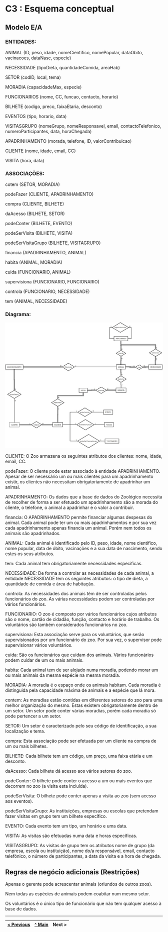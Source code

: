 # C3 : Esquema conceptual

## Modelo E/A
### ENTIDADES:

ANIMAL (ID, peso, idade, nomeCientifico, nomePopular, dataObito, vacinacoes, dataNasc, especie)

NECESSIDADE (tipoDieta, quantidadeComida, areaHab)

SETOR (codID, local, tema)

MORADIA (capacidadeMax, especie)

FUNCIONARIOS (nome, CC, funcao, contacto, horario)

BILHETE (codigo, preco, faixaEtaria, desconto)

EVENTOS (tipo, horario, data)

VISITASGRUPO (nomeGrupo, nomeResponsavel, email, contactoTelefonico, numeroParticipantes, data, horaChegada)

APADRINHAMENTO (morada, telefone, ID, valorContribuicao)

CLIENTE (nome, idade, email, CC)

VISITA (hora, data)

### ASSOCIAÇÕES:

cotem (SETOR, MORADIA)

podeFazer (CLIENTE, APADRINHAMENTO)

compra (CLIENTE, BILHETE)

daAcesso (BILHETE, SETOR)

podeConter (BILHETE, EVENTO)

podeSerVisita (BILHETE, VISITA)

podeSerVisitaGrupo (BILHETE, VISITAGRUPO)

financia (APADRINHAMENTO, ANIMAL)

habita (ANIMAL, MORADIA)

cuida (FUNCIONARIO, ANIMAL)

supervisiona (FUNCIONARIO, FUNCIONARIO)

controla (FUNCIONARIO, NECESSIDADE)

tem (ANIMAL, NECESSIDADE)


### Diagrama: 
![An alternative description](diagramaZoo.jpeg)  


CLIENTE: O Zoo armazena os seguintes atributos dos clientes: nome, idade, email, CC. 

podeFazer: O cliente pode estar associado à entidade APADRINHAMENTO. Apesar de ser necessário um ou mais clientes para um apadrinhamento existir, os clientes não necessitam obrigatoriamente de apadrinhar um animal.

APADRINHAMENTO: Os dados que a base de dados do Zoológico necessita de recolher de forma a ser efetuado um apadrinhamento são a morada do cliente, o telefone, o animal a apadrinhar e o valor a contribuir.

financia: O APADRINHAMENTO permite financiar algumas despesas do animal. Cada animal pode ter um ou mais apadrinhamentos e por sua vez cada apadrinhamento apenas financia um animal. Porém nem todos os animais são apadrinhados. 

ANIMAL: Cada animal é identificado pelo ID, peso, idade, nome científico, nome popular, data de óbito, vacinações e a sua data de nascimento, sendo estes os seus atributos.

tem: Cada animal tem obrigatoriamente necessidades especificas.

NECESSIDADE: De forma a controlar as necessidades de cada animal, a entidade NECESSIDADE tem os seguintes atributos: o tipo de dieta, a quantidade de comida e área de habitação.

controla: As necessidades dos animais têm de ser controladas pelos funcionários do zoo. As várias necessidades podem ser controladas por vários funcionários. 

FUNCIONARIO: O zoo é composto por vários funcionários cujos atributos são o nome, cartão de cidadão, função, contacto e horário de trabalho. Os voluntários são também considerados funcionários no zoo. 

supervisiona: Esta associação serve para os voluntários, que serão supervisionados por um funcionário do zoo. Por sua vez, o supervisor pode supervisionar vários voluntários. 

cuida: São os funcionários que cuidam dos animais. Vários funcionários podem cuidar de um ou mais animais.

habita: Cada animal tem de ser alojado numa moradia, podendo morar um ou mais animais da mesma espécie na mesma moradia. 

MORADIA: A moradia é o espaço onde os animais habitam. Cada moradia é distinguida pela capacidade máxima de animais e a espécie que lá mora.

contem:  As moradias estão contidas em diferentes setores do zoo para uma melhor organização do mesmo. Estas existem obrigatoriamente dentro de um setor. Um setor pode conter várias moradias, porém cada moradia só pode pertencer a um setor.

SETOR: Um setor é caracterizado pelo seu código de identificação, a sua localização e tema.

compra: Esta associação pode ser efetuada por um cliente na compra de um ou mais bilhetes. 

BILHETE: Cada bilhete tem um código, um preço, uma faixa etária e um desconto.

daAcesso: Cada bilhete dá acesso aos vários setores do zoo. 

podeConter: O bilhete pode conter o acesso a um ou mais eventos que decorrem no zoo (a visita esta incluída).

podeSerVisita: O bilhete pode conter apenas a visita ao zoo (sem acesso aos eventos). 

podeSerVisitaGrupo: As instituições, empresas ou escolas que pretendam fazer visitas em grupo tem um bilhete específico.  

EVENTO: Cada evento tem um tipo, um horário e uma data.

VISITA: As visitas são efetuadas numa data e horas específicas.

VISITASGRUPO: As visitas de grupo tem os atributos  nome de grupo (da empresa, escola ou instituição), nome do/a responsável, email, contacto telefónico, o número de participantes, a data da visita e a hora de chegada.


## Regras de negócio adicionais (Restrições)
Apenas o gerente pode acrescentar animais (oriundos de outros zoos).

Nem todas as espécies de animais podem coabitar num mesmo setor.

Os voluntários é o único tipo de funcionário que não tem qualquer acesso à base de dados.


---
[< Previous](rei02.md) | [^ Main](https://github.com/PaulaMmmm/-tcm22-sibd-g04/tree/main) | Next >
:--- | :---: | ---: 
